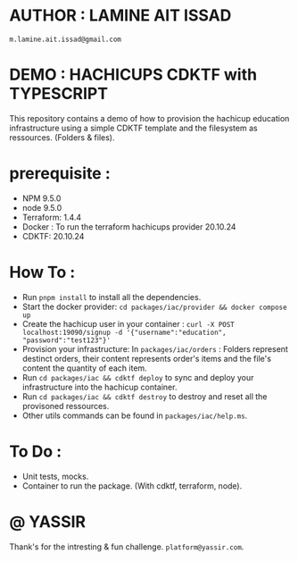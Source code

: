 # AUTHOR : LAMINE AIT ISSAD
`m.lamine.ait.issad@gmail.com`

# DEMO : HACHICUPS CDKTF with TYPESCRIPT

This repository contains a demo of how to provision the hachicup education infrastructure using a simple CDKTF template and the filesystem as ressources. (Folders & files).

# prerequisite :

- NPM 9.5.0
- node 9.5.0
- Terraform: 1.4.4
- Docker : To run the terraform hachicups provider 20.10.24
- CDKTF: 20.10.24

# How To :

- Run `pnpm install` to install all the dependencies.
- Start the docker provider: `cd packages/iac/provider && docker compose up`
- Create the hachicup user in your container : `curl -X POST localhost:19090/signup -d '{"username":"education", "password":"test123"}'`
- Provision your infrastructure: In `packages/iac/orders` : Folders represent destinct orders, their content represents order's items and the file's content the quantity of each item.
- Run `cd packages/iac && cdktf deploy` to sync and deploy your infrastructure into the hachicup container.
- Run `cd packages/iac && cdktf destroy` to destroy and reset all the provisoned ressources.
- Other utils commands can be found in `packages/iac/help.ms`.

# To Do :
- Unit tests, mocks.
- Container to run the package. (With cdktf, terraform, node).

# @ YASSIR
Thank's for the intresting & fun challenge.
`platform@yassir.com`.
